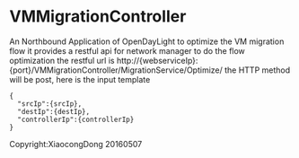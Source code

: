 # VMMigrationController
An Northbound Application of OpenDayLight to optimize the VM migration flow
it provides a restful api for network manager to do the flow optimization
the restful url is http://{webserviceIp}:{port}/VMMigrationController/MigrationService/Optimize/
the HTTP method will be post, here is the input template
```
{
  "srcIp":{srcIp},
  "destIp":{destIp},
  "controllerIp":{controllerIp}
}
```
Copyright:XiaocongDong 20160507
